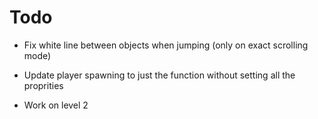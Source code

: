 <link rel="stylesheet" href="todo.md.css">

# Todo

 - Fix white line between objects when jumping (only on exact scrolling mode)

 - <done>Update player spawning to just the function without setting all the proprities</done>

 - Work on level 2

